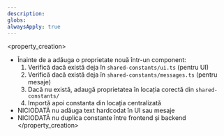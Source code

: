 ```yaml
---
description: 
globs: 
alwaysApply: true
---
```

<property_creation>
- Înainte de a adăuga o proprietate nouă într-un component:
  1. Verifică dacă există deja în `shared-constants/ui.ts` (pentru UI)
  2. Verifică dacă există deja în `shared-constants/messages.ts` (pentru mesaje)
  3. Dacă nu există, adaugă proprietatea în locația corectă din `shared-constants/` 
  4. Importă apoi constanta din locația centralizată
- NICIODATĂ nu adăuga text hardcodat în UI sau mesaje
- NICIODATĂ nu duplica constante între frontend și backend
</property_creation>